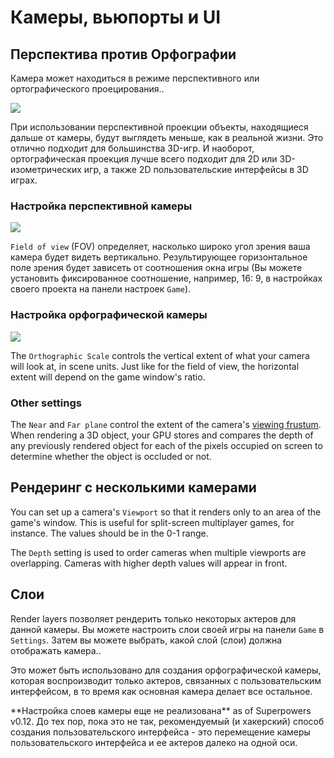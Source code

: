 # Камеры, вьюпорты и UI

## Перспектива против Орфографии

Камера может находиться в режиме перспективного или ортографического проецирования..

![](/images/cameras/camera-modes.png)

При использовании перспективной проекции объекты, находящиеся дальше от камеры, будут выглядеть меньше, как в реальной жизни.
Это отлично подходит для большинства 3D-игр. И наоборот, ортографическая проекция лучше всего подходит для 2D или 3D-изометрических игр,
а также 2D пользовательские интерфейсы в 3D играх. 

### Настройка перспективной камеры

![](/images/cameras/perspective-settings.png)

 `Field of view` (FOV) определяет, насколько широко угол зрения ваша камера будет видеть вертикально.
Результирующее горизонтальное поле зрения будет зависеть от соотношения окна игры (Вы можете установить фиксированное соотношение, например, 16: 9, в настройках своего проекта на панели настроек `Game`).

### Настройка орфографической камеры

![](/images/cameras/orthographic-settings.png)

The `Orthographic Scale` controls the vertical extent of what your camera will look at, in scene units.
Just like for the field of view, the horizontal extent will depend on the game window's ratio.

### Other settings

The `Near` and `Far plane` control the extent of the camera's [viewing frustum](https://en.wikipedia.org/wiki/Viewing_frustum).
When rendering a 3D object, your GPU stores and compares the depth of any previously rendered object for each of the pixels
occupied on screen to determine whether the object is occluded or not.

## Рендеринг с несколькими камерами

You can set up a camera's `Viewport` so that it renders only to an area of the game's window. This is useful for split-screen multiplayer games, for instance.
The values should be in the 0-1 range.

The `Depth` setting is used to order cameras when multiple viewports are overlapping. Cameras with higher depth values will appear in front.  

## Слои

Render layers позволяет рендерить только некоторых актеров для данной камеры.
Вы можете настроить слои своей игры на панели `Game` в `Settings`.
Затем вы можете выбрать, какой слой (слои) должна отображать камера..

Это может быть использовано для создания орфографической камеры, которая воспроизводит только актеров, связанных с пользовательским интерфейсом,
в то время как основная камера делает все остальное.

<div class="note">
  **Настройка слоев камеры еще не реализована** as of Superpowers v0.12.  
  До тех пор, пока это не так, рекомендуемый (и хакерский) способ создания пользовательского интерфейса - это перемещение камеры пользовательского интерфейса и ее актеров далеко на одной оси.
</div>
